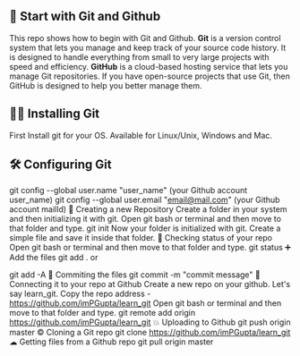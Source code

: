 ## 📌 Start with Git and Github
This repo shows how to begin with Git and Github.
**Git** is a version control system that lets you manage and keep track of your source code history. It is designed to handle everything from small to very large projects with speed and efficiency.
**GitHub** is a cloud-based hosting service that lets you manage Git repositories. If you have open-source projects that use Git, then GitHub is designed to help you better manage them.

## 🏃‍♂️ Installing Git
First Install git for your OS. Available for Linux/Unix, Windows and Mac.

## 🛠 Configuring Git
  git config --global user.name "user_name"         (your Github account user_name) 
  git config --global user.email "email@mail.com"     (your Github account mailId)
📁 Creating a new Repository
Create a folder in your system and then initializing it with git.
Open git bash or terminal and then move to that folder and type.
  git init 
Now your folder is initialized with git.
Create a simple file and save it inside that folder.
🏁 Checking status of your repo
Open git bash or terminal and then move to that folder and type.
 git status
➕ Add the files
 git add .
or

 git add -A
🔗 Commiting the files
 git commit -m "commit message"
💫 Connecting it to your repo at Github
Create a new repo on your github. Let's say learn_git.
Copy the repo address - https://github.com/imPGupta/learn_git
Open git bash or terminal and then move to that folder and type.
  git remote add origin https://github.com/imPGupta/learn_git
💥 Uploading to Github
 git push origin master
© Cloning a Git repo
 git clone https://github.com/imPGupta/learn_git
☁ Getting files from a Github repo
git pull origin master
